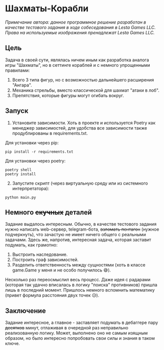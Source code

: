 # Шахматы-Корабли

_Примечание автора: данное программное решение разработан в качестве тестового задания в ходе собеседования в Lesta Games LLC. Права на используемые изображения пренадлежат Lesta Games LLC._

## Цель
Задача в своей сути, являлась ничем иным как разработка аналога игры "Шахматы", но в сеттинге кораблей и с немного упрощенными правилами:
1. Всего 3 типа фигур, но с возможностью дальнейшего расширения "Ангара".
2. Механика стрельбы, вместо классической для шахмат "атаки в лоб".
3. Препятствия, которые фигуры могут огибать вокруг.

## Запуск
1. Установите зависимости. Хоть в проекте и используется Poetry как менеджер зависимостей, для удобства все зависимости также продублированы в requirements.txt.

Для установки через pip:
```shell
pip install -r requirements.txt
```

Для установки через poetry:
```shell
poetry shell
poetry install
```
2. Запустите скрипт (через виртуальную среду или из системного интерпретатора):
```shell
python main.py
```

## Немного ~~скучных~~ деталей
Задание выдалось интересным. Обычно, в качестве тестового задания нужно написать web-сервер, telegram-бота, ~~взломать пентагон~~ (нужное подчеркнуть), что зачастую не имеет ничего общего с реальными задачами. Здесь же, напротив, интересная задача, которая заставит подумать, как грамотно:
1. Выстроить наследование.
2. Построить граф зависимостей.
3. Разделить ответственность между сущностями (хоть в классе game.Game у меня и не особо получилось :sweat_smile:).

Несколько раз переосмыслил весь процесс. Даже идея с радарами (которая так удачно вписалась в логику "поиска" противников) пришла лишь в последний момент.
Пришлось немного вспомнить математику (привет формула расстояния двух точек :disappointed_relieved:).

## Заключение
Задание интересное, а главное - заставляет подумать в дебаггере пару ~~десятков~~ минут, отлаживая в очередной раз неправильно реализованную логику.
Может, выполнено оно не самым изящным образом, но было интересно попробовать свои силы и знания в таком ключе.
